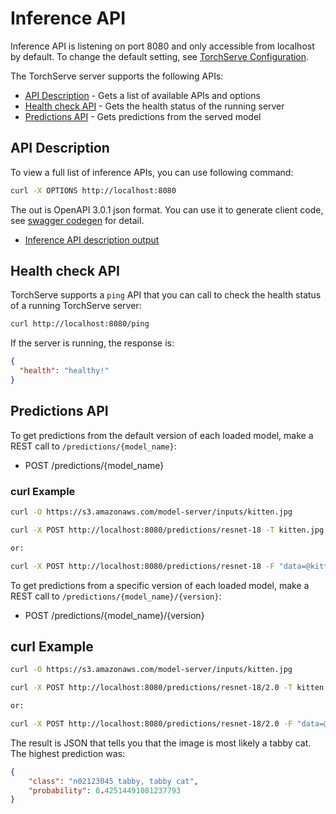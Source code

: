 # Inference API

Inference API is listening on port 8080 and only accessible from localhost by default. To change the default setting, see [TorchServe Configuration](configuration.md).

The TorchServe server supports the following APIs:

* [API Description](#api-description) - Gets a list of available APIs and options
* [Health check API](#health-check-api) - Gets the health status of the running server
* [Predictions API](#predictions-api) - Gets predictions from the served model

## API Description

To view a full list of inference APIs, you can use following command:

```bash
curl -X OPTIONS http://localhost:8080
```

The out is OpenAPI 3.0.1 json format. You can use it to generate client code, see [swagger codegen](https://swagger.io/swagger-codegen/) for detail.

* [Inference API description output](../frontend/server/src/test/resources/inference_open_api.json)

## Health check API

TorchServe supports a `ping` API that you can call to check the health status of a running TorchServe server:

```bash
curl http://localhost:8080/ping
```

If the server is running, the response is:

```json
{
  "health": "healthy!"
}
```

## Predictions API

To get predictions from the default version of each loaded model, make a REST call to `/predictions/{model_name}`:

* POST /predictions/{model_name}

### curl Example

```bash
curl -O https://s3.amazonaws.com/model-server/inputs/kitten.jpg

curl -X POST http://localhost:8080/predictions/resnet-18 -T kitten.jpg

or:

curl -X POST http://localhost:8080/predictions/resnet-18 -F "data=@kitten.jpg"
```

To get predictions from a specific version of each loaded model, make a REST call to `/predictions/{model_name}/{version}`:

* POST /predictions/{model_name}/{version}

## curl Example

```bash
curl -O https://s3.amazonaws.com/model-server/inputs/kitten.jpg

curl -X POST http://localhost:8080/predictions/resnet-18/2.0 -T kitten.jpg

or:

curl -X POST http://localhost:8080/predictions/resnet-18/2.0 -F "data=@kitten.jpg"
```

The result is JSON that tells you that the image is most likely a tabby cat. The highest prediction was:

```json
{
    "class": "n02123045 tabby, tabby cat",
    "probability": 0.42514491081237793
}
```
